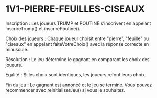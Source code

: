 # 1V1-PIERRE-FEUILLES-CISEAUX

Inscription : Les joueurs TRUMP et POUTINE s'inscrivent en appelant inscrireTrump() et inscrirePoutine().

Choix des joueurs : Chaque joueur choisit entre "pierre", "feuille" ou "ciseaux" en appelant faiteVotreChoix(<choix>) avec la réponse correcte en minuscule.

Résolution : Le jeu détermine le gagnant en comparant les choix des joueurs.

Égalité : Si les choix sont identiques, les joueurs refont leurs choix.

Fin du jeu : Le gagnant est annoncé et le jeu se termine. Vous pouvez recommencer avec reinitialiserJeu() si vous le souhaitez.






